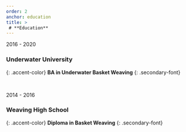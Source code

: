 ```yaml
---
order: 2
anchor: education
title: >
 # **Education**
---
```


2016 - 2020
### **Underwater University**
{: .accent-color}
**BA in Underwater Basket Weaving**
{: .secondary-font}

<br />

2014 - 2016
### **Weaving High School**
{: .accent-color}
**Diploma in Basket Weaving**
{: .secondary-font}
